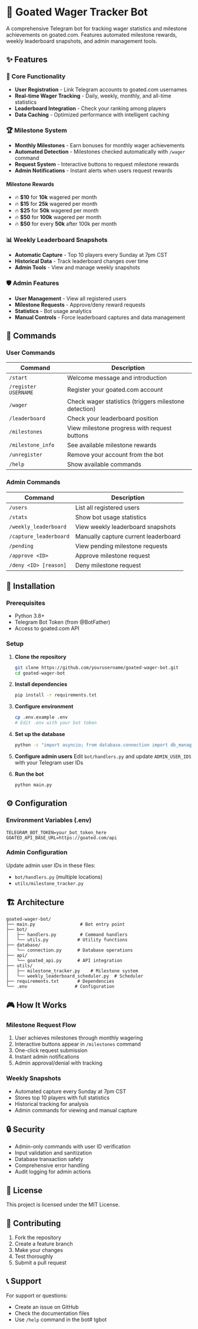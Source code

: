 # 🎰 Goated Wager Tracker Bot

A comprehensive Telegram bot for tracking wager statistics and milestone achievements on goated.com. Features automated milestone rewards, weekly leaderboard snapshots, and admin management tools.

## ✨ Features

### 🎯 Core Functionality
- **User Registration** - Link Telegram accounts to goated.com usernames
- **Real-time Wager Tracking** - Daily, weekly, monthly, and all-time statistics
- **Leaderboard Integration** - Check your ranking among players
- **Data Caching** - Optimized performance with intelligent caching

### 🏆 Milestone System
- **Monthly Milestones** - Earn bonuses for monthly wager achievements
- **Automated Detection** - Milestones checked automatically with `/wager` command
- **Request System** - Interactive buttons to request milestone rewards
- **Admin Notifications** - Instant alerts when users request rewards

#### Milestone Rewards
- 🔥 **$10** for **10k** wagered per month
- 🔥 **$15** for **25k** wagered per month
- 🔥 **$25** for **50k** wagered per month
- 🔥 **$50** for **100k** wagered per month
- 🔥 **$50** for every **50k** after 100k per month

### 📊 Weekly Leaderboard Snapshots
- **Automatic Capture** - Top 10 players every Sunday at 7pm CST
- **Historical Data** - Track leaderboard changes over time
- **Admin Tools** - View and manage weekly snapshots

### 🛡️ Admin Features
- **User Management** - View all registered users
- **Milestone Requests** - Approve/deny reward requests
- **Statistics** - Bot usage analytics
- **Manual Controls** - Force leaderboard captures and data management

## 🤖 Commands

### User Commands
| Command | Description |
|---------|-------------|
| `/start` | Welcome message and introduction |
| `/register USERNAME` | Register your goated.com account |
| `/wager` | Check wager statistics (triggers milestone detection) |
| `/leaderboard` | Check your leaderboard position |
| `/milestones` | View milestone progress with request buttons |
| `/milestone_info` | See available milestone rewards |
| `/unregister` | Remove your account from the bot |
| `/help` | Show available commands |

### Admin Commands
| Command | Description |
|---------|-------------|
| `/users` | List all registered users |
| `/stats` | Show bot usage statistics |
| `/weekly_leaderboard` | View weekly leaderboard snapshots |
| `/capture_leaderboard` | Manually capture current leaderboard |
| `/pending` | View pending milestone requests |
| `/approve <ID>` | Approve milestone request |
| `/deny <ID> [reason]` | Deny milestone request |

## 🚀 Installation

### Prerequisites
- Python 3.8+
- Telegram Bot Token (from @BotFather)
- Access to goated.com API

### Setup

1. **Clone the repository**
   ```bash
   git clone https://github.com/yourusername/goated-wager-bot.git
   cd goated-wager-bot
   ```

2. **Install dependencies**
   ```bash
   pip install -r requirements.txt
   ```

3. **Configure environment**
   ```bash
   cp .env.example .env
   # Edit .env with your bot token
   ```

4. **Set up the database**
   ```bash
   python -c "import asyncio; from database.connection import db_manager; asyncio.run(db_manager.init_database())"
   ```

5. **Configure admin users**
   Edit `bot/handlers.py` and update `ADMIN_USER_IDS` with your Telegram user IDs

6. **Run the bot**
   ```bash
   python main.py
   ```

## ⚙️ Configuration

### Environment Variables (.env)
```env
TELEGRAM_BOT_TOKEN=your_bot_token_here
GOATED_API_BASE_URL=https://goated.com/api
```

### Admin Configuration
Update admin user IDs in these files:
- `bot/handlers.py` (multiple locations)
- `utils/milestone_tracker.py`

## 🏗️ Architecture

```
goated-wager-bot/
├── main.py                 # Bot entry point
├── bot/
│   ├── handlers.py         # Command handlers
│   └── utils.py           # Utility functions
├── database/
│   └── connection.py      # Database operations
├── api/
│   └── goated_api.py      # API integration
├── utils/
│   ├── milestone_tracker.py    # Milestone system
│   └── weekly_leaderboard_scheduler.py  # Scheduler
├── requirements.txt       # Dependencies
└── .env                  # Configuration
```

## 🎮 How It Works

### Milestone Request Flow
1. User achieves milestones through monthly wagering
2. Interactive buttons appear in `/milestones` command
3. One-click request submission
4. Instant admin notifications
5. Admin approval/denial with tracking

### Weekly Snapshots
- Automated capture every Sunday at 7pm CST
- Stores top 10 players with full statistics
- Historical tracking for analysis
- Admin commands for viewing and manual capture

## 🔒 Security

- Admin-only commands with user ID verification
- Input validation and sanitization
- Database transaction safety
- Comprehensive error handling
- Audit logging for admin actions

## 📝 License

This project is licensed under the MIT License.

## 🤝 Contributing

1. Fork the repository
2. Create a feature branch
3. Make your changes
4. Test thoroughly
5. Submit a pull request

## 📞 Support

For support or questions:
- Create an issue on GitHub
- Check the documentation files
- Use `/help` command in the bot#   t g b o t  
 
